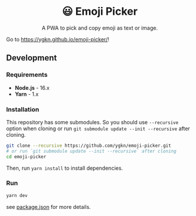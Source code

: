 <div align="center">
<h1>😃 Emoji  Picker</h1>
<p>A PWA to pick and copy emoji as text or image.</p>
</div>

Go to <https://ygkn.github.io/emoji-picker/>!

## Development

### Requirements

- **Node.js** - 16.x
- **Yarn** - 1.x

### Installation

This repository has some submodules. So you should use `--recursive` option when cloning or run `git submodule update --init --recursive` after cloning.

```sh
git clone --recursive https://github.com/ygkn/emoji-picker.git
# or run `git submodule update --init --recursive` after cloning
cd emoji-picker
```

Then, run `yarn install` to install dependencies.

### Run

```sh
yarn dev
```

see [package.json](package.json) for more details.
